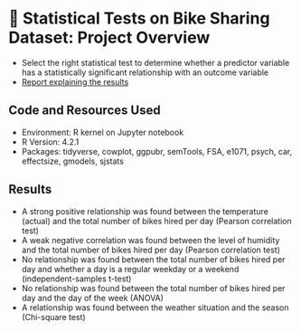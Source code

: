 # :bicyclist: Statistical Tests on Bike Sharing Dataset: Project Overview

* Select the right statistical test to determine whether a predictor variable has a statistically significant relationship with an outcome variable
* [Report explaining the results](https://github.com/ayanoyamamoto0/assignments_2022-2023/blob/main/probability_and_statistical_inference_1/probability_and_statistical_inference_1.pdf)

## Code and Resources Used
* Environment: R kernel on Jupyter notebook
* R Version: 4.2.1
* Packages: tidyverse, cowplot, ggpubr, semTools, FSA, e1071, psych, car, effectsize, gmodels, sjstats

## Results
* A strong positive relationship was found between the temperature (actual) and the total number of bikes hired per day (Pearson correlation test)
* A weak negative correlation was found between the level of humidity and the total number of bikes hired per day (Pearson correlation test)
* No relationship was found between the total number of bikes hired per day and whether a day is a regular weekday or a weekend (independent-samples t-test)
* No relationship was found between the total number of bikes hired per day and the day of the week (ANOVA)
* A relationship was found between the weather situation and the season (Chi-square test)
